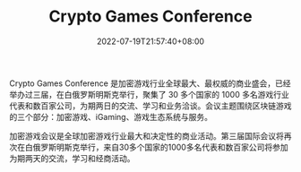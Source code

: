 ﻿---
weight: 
title: "Crypto Games Conference"
description: "Crypto Games Conference 是加密游戏行业全球最大、最权威的商业盛会，已经举办过三届，在白俄罗斯明斯克举行，聚集了 30 多个国家的 1000 多名游戏行业代表和数百家公司，为期两..."
date: 2022-07-19T21:57:40+08:00
lastmod: 2022-07-19T16:45:40+08:00
draft: false
authors: ["june"]
featuredImage: "crypto-games-conference.jpg"
link: "https://1234btc.com/qk/crypto-games-conference.html"
tags: ["元宇宙社区","Crypto Games Conference"]
categories: ["navigation"]
navigation: ["元宇宙社区"]
lightgallery: true
toc: true
pinned: false
recommend: false
recommend1: false
---
Crypto Games Conference 是加密游戏行业全球最大、最权威的商业盛会，已经举办过三届，在白俄罗斯明斯克举行，聚集了 30 多个国家的 1000 多名游戏行业代表和数百家公司，为期两日的交流、学习和业务洽谈。会议主题围绕区块链游戏的三个部分：加密游戏、iGaming、游戏生态系统与服务。

加密游戏会议是全球加密游戏行业最大和决定性的商业活动。第三届国际会议将再次在白俄罗斯明斯克举行，来自30多个国家的1000多名代表和数百家公司将参加为期两天的交流，学习和经商活动。